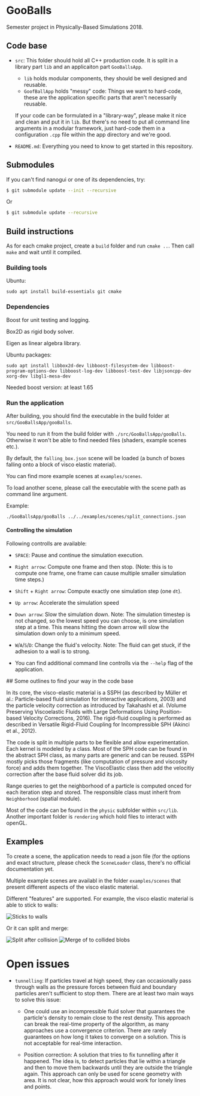 # GooBalls

Semester project in Physically-Based Simulations 2018.

## Code base

- `src`: This folder should hold all C++ production code. It is split in a library part `lib` and an applicaiton part `GooBallsApp`. 
	- `lib` holds modular components, they should be well designed and reusable. 
	- `GoofBallApp` holds "messy" code: Things we want to hard-code, these are the application specific parts that aren't necessarily reusable. 

	If your code can be formulated in a "library-way", please make it nice and clean and put it in `lib`. But there's no need to put all command line arguments in a modular framework, just hard-code them in a configuration `.cpp` file within the app directory and we're good.

- `README.md`: Everything you need to know to get started in this repository.

## Submodules

If you can't find nanogui or one of its dependencies, try:

```bash
$ git submodule update --init --recursive
```

Or 
```bash
$ git submodule update --recursive
```


## Build instructions

As for each cmake project, create a `build` folder and run `cmake ..`. Then call `make` and wait until it compiled.

### Building tools

Ubuntu:

`sudo apt install build-essentials git cmake`

### Dependencies

Boost for unit testing and logging.

Box2D as rigid body solver.

Eigen as linear algebra library.

Ubuntu packages:

`sudo apt install libbox2d-dev libboost-filesystem-dev libboost-program-options-dev libboost-log-dev libboost-test-dev libjsoncpp-dev xorg-dev libgl1-mesa-dev`

Needed boost version: at least 1.65

### Run the application

After building, you should find the executable in the build folder at `src/GooBallsApp/gooBalls`.

You need to run it from the build folder with `./src/GooBallsApp/gooBalls`. Otherwise it won't be able to find needed files (shaders, example scenes etc.).

By default, the `falling_box.json` scene will be loaded (a bunch of boxes falling onto a block of visco elastic material). 

You can find more example scenes at `examples/scenes`.

To load another scene, please call the executable with the scene path as command line argument. 

Example:

```bash
./GooBallsApp/gooBalls ../../examples/scenes/split_connections.json
```

#### Controlling the simulation

Following controlls are available:

- `SPACE`: Pause and continue the simulation execution.

- `Right arrow`: Compute one frame and then stop. (Note: this is to compute one frame, one frame can cause multiple smaller simulation time steps.)

- `Shift` + `Right arrow`: Compute exactly one simulation step (one `dt`).

- `Up arrow`: Accelerate the simulation speed

- `Down arrow`: Slow the simulation down. Note: The simulation timestep is not changed, so the lowest speed you can choose, is one simulation step at a time. This means hitting the down arrow will slow the simulation down only to a minimum speed.

- `W`/`A`/`S`/`D`: Change the fluid's velocity. Note: The fluid can get stuck, if the adhesion to a wall is to strong.

- You can find additional command line controlls via the `--help` flag of the application.

## Some outlines to find your way in the code base

In its core, the visco-elastic material is a SSPH (as described by Müller et al.: Particle-based fluid simulation for interactive applications, 2003) and the particle velocity correction as introduced by Takahashi et al. (Volume Preserving Viscoelastic Fluids with Large Deformations Using Position-based Velocity Corrections, 2016). The rigid-fluid coupling is performed as described in Versatile Rigid-Fluid Coupling for Incompressible SPH (Akinci et al., 2012).

The code is split in multiple parts to be flexible and allow experimentation. Each kernel is modeled by a class. Most of the SPH code can be found in the abstract SPH class, as many parts are generic and can be reused. SSPH mostly picks those fragments (like computation of pressure and viscosity force) and adds them together. The ViscoElastic class then add the velocitiy correction after the base fluid solver did its job.

Range queries to get the neighborhood of a particle is computed onced for each iteration step and stored. The responsible class must inherit from `Neighborhood` (spatial module).

Most of the code can be found in the `physic` subfolder within `src/lib`. Another important folder is `rendering` which hold files to interact with openGL. 

## Examples

To create a scene, the application needs to read a json file (for the options and exact structure, please check the `SceneLoader` class, there's no official documentation yet. 

Multiple example scenes are availabl in the folder `examples/scenes` that present different aspects of the visco elastic material. 

Different "features" are supported. For example, the visco elastic material is able to stick to walls:

![Sticks to walls](images/sticky_wall.png)

Or it can split and merge:

![Split after collision](images/split_blob.png)
![Merge of to collided blobs](images/merge_blobs.png)

# Open issues

- `tunnelling`: If particles travel at high speed, they can occasionally pass through walls as the pressure forces between fluid and boundary particles aren't sufficient to stop them. There are at least two main ways to solve this issue: 

	- One could use an incompressible fluid solver that guarantees the particle's density to remain close to the rest density. This approach can break the real-time property of the algorithm, as many approaches use a convergence criterion. There are rarely guarantees on how long it takes to converge on a solution. This is not acceptable for real-time interaction.

	- Position correction: A solution that tries to fix tunnelling after it happened. The idea is, to detect particles that lie within a triangle and then to move them backwards until they are outside the triangle again. This approach can only be used for scene geometry with area. It is not clear, how this approach would work for lonely lines and points.
